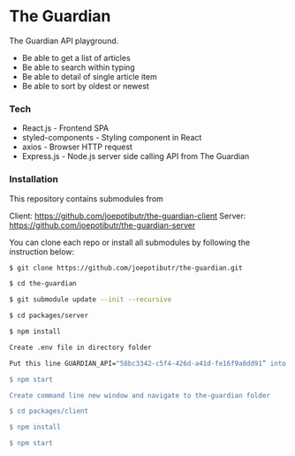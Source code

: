 # The Guardian


The Guardian API playground.

  - Be able to get a list of articles
  - Be able to search within typing
  - Be able to detail of single article item
  - Be able to sort by oldest or newest

  

### Tech
* React.js - Frontend SPA
* styled-components - Styling component in React
* axios - Browser HTTP request
* Express.js - Node.js server side calling API from The Guardian

### Installation

  
  This repository contains submodules from
  
  Client: https://github.com/joepotibutr/the-guardian-client
  Server: https://github.com/joepotibutr/the-guardian-server
  
  You can clone each repo or install all submodules by following the instruction below:

```sh
$ git clone https://github.com/joepotibutr/the-guardian.git

$ cd the-guardian

$ git submodule update --init --recursive

$ cd packages/server

$ npm install

Create .env file in directory folder

Put this line GUARDIAN_API="58bc3342-c5f4-426d-a41d-fe16f9a0dd91” into .env file

$ npm start

Create command line new window and navigate to the-guardian folder

$ cd packages/client

$ npm install

$ npm start
```
